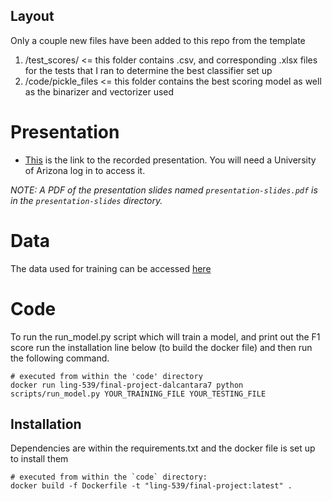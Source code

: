 ## Layout
Only a couple new files have been added to this repo from the template
1. /test_scores/ <= this folder contains .csv, and corresponding .xlsx files for the tests that I ran to determine the best classifier set up
2. /code/pickle_files <= this folder contains the best scoring model as well as the binarizer and vectorizer used


# Presentation

- [This](https://drive.google.com/file/d/16P1NwQbihpMgJ-XuySzc5nOeo1jSfGjL/view?usp=sharing) is the link to the recorded presentation. You will need a University of Arizona log in to access it.

_NOTE: A PDF of the presentation slides named `presentation-slides.pdf` is in the `presentation-slides` directory._

# Data

The data used for training can be accessed [here](https://github.com/ua-ling-439-spring-2020/final-project-dalcantara7/blob/master/code/openclass_prize.train)

# Code

To run the run_model.py script which will train a model, and print out the F1 score run the installation line below (to build the docker file) and then run the following command. 

``` 
# executed from within the 'code' directory
docker run ling-539/final-project-dalcantara7 python scripts/run_model.py YOUR_TRAINING_FILE YOUR_TESTING_FILE
``` 

## Installation

Dependencies are within the requirements.txt and the docker file is set up to install them

``` 
# executed from within the `code` directory:
docker build -f Dockerfile -t "ling-539/final-project:latest" .
```
